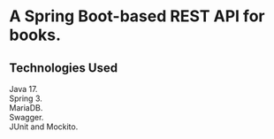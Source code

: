 # A Spring Boot-based REST API for books.

## Technologies Used

Java 17. \
Spring 3. \
MariaDB. \
Swagger. \
JUnit and Mockito.
